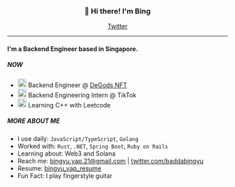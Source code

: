 <h3 align="center">👋 Hi there! I'm Bing </h3>
<p align="center">
  <a href="https://twitter.com/baddabingyu">Twitter</a>
</p>

---


#### I'm a Backend Engineer based in Singapore. 


##### NOW
- <img src="https://user-images.githubusercontent.com/62840970/181315937-881f7ac3-aaf0-419a-bf5b-7adc58658524.png" alt="drawing" width="20"/> Backend Engineer @ [DeGods NFT](https://www.degods.com/)
- <img src="https://user-images.githubusercontent.com/62840970/181320060-56c64134-48d3-4126-967d-12e4a17299b4.png" alt="drawing" width="20"/> Backend Engineering Intern @ TikTok 
- <img src="https://user-images.githubusercontent.com/62840970/181325112-8816357b-0b95-4f6d-8c12-1201331c1685.png" alt="drawing" width="20"/> Learning C++ with Leetcode 

##### MORE ABOUT ME
- I use daily: `JavaScript/TypeScript`, `Golang`
- Worked with: `Rust`, `.NET`, `Spring Boot`, `Ruby on Rails`
- Learning about: Web3 and Solana 
- Reach me: [bingyu.yap.21@gmail.com](mailto:bingyu.yap.21@gmail.com) | [twitter.com/baddabingyu](https://twitter.com/baddabingyu)
- Resume: [bingyu_yap_resume](https://github.com/bingyuyap/resume/blob/main/bingyu_yap_resume.pdf)
- Fun Fact: I play fingerstyle guitar

